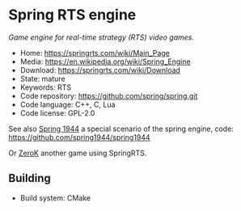 # Spring RTS engine

_Game engine for real-time strategy (RTS) video games._

- Home: https://springrts.com/wiki/Main_Page
- Media: https://en.wikipedia.org/wiki/Spring_Engine
- Download: https://springrts.com/wiki/Download
- State: mature
- Keywords: RTS
- Code repository: https://github.com/spring/spring.git
- Code language: C++, C, Lua
- Code license: GPL-2.0

See also [Spring 1944](http://spring1944.net/) a special scenario of the spring engine, code: https://github.com/spring1944/spring1944

Or [ZeroK](http://zero-k.info/) another game using SpringRTS.

## Building

- Build system: CMake
